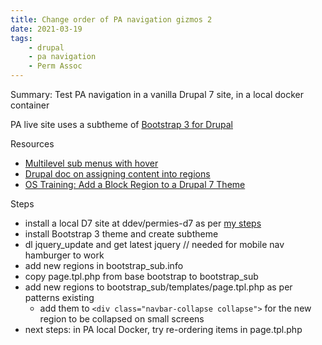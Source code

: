 ```yaml
---
title: Change order of PA navigation gizmos 2
date: 2021-03-19
tags:
    - drupal
    - pa navigation
    - Perm Assoc
---
```


Summary: Test PA navigation in a vanilla Drupal 7 site, in a local docker container

PA live site uses a subtheme of [Bootstrap 3 for Drupal](https://www.drupal.org/project/bootstrap)

Resources

-   [Multilevel sub menus with hover](https://www.youtube.com/watch?v=voJSJJrPHEQ&ab_channel=DrupalLegoland)
-   [Drupal doc on assigning content into regions](https://www.drupal.org/docs/7/theming/assigning-content-to-regions)
-   [OS Training: Add a Block Region to a Drupal 7 Theme](https://www.ostraining.com/blog/drupal/block-region-drupal-theme/)

Steps

-   install a local D7 site at ddev/permies-d7 as per [my steps](https://upbeat-bhaskara-6b8219.netlify.app/pages/install-drupal7/)
-   install Bootstrap 3 theme and create subtheme
-   dl jquery_update and get latest jquery // needed for mobile nav hamburger to work
-   add new regions in bootstrap_sub.info
-   copy page.tpl.php from base bootstrap to bootstrap_sub
-   add new regions to bootstrap_sub/templates/page.tpl.php as per patterns existing
    -   add them to `<div class="navbar-collapse collapse">` for the new region to be collapsed on small screens
-   next steps: in PA local Docker, try re-ordering items in page.tpl.php

